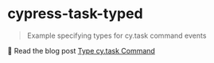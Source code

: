 # cypress-task-typed

> Example specifying types for cy.task command events

📝 Read the blog post [Type cy.task Command](https://glebbahmutov.com/blog/typed-cy-task/)
